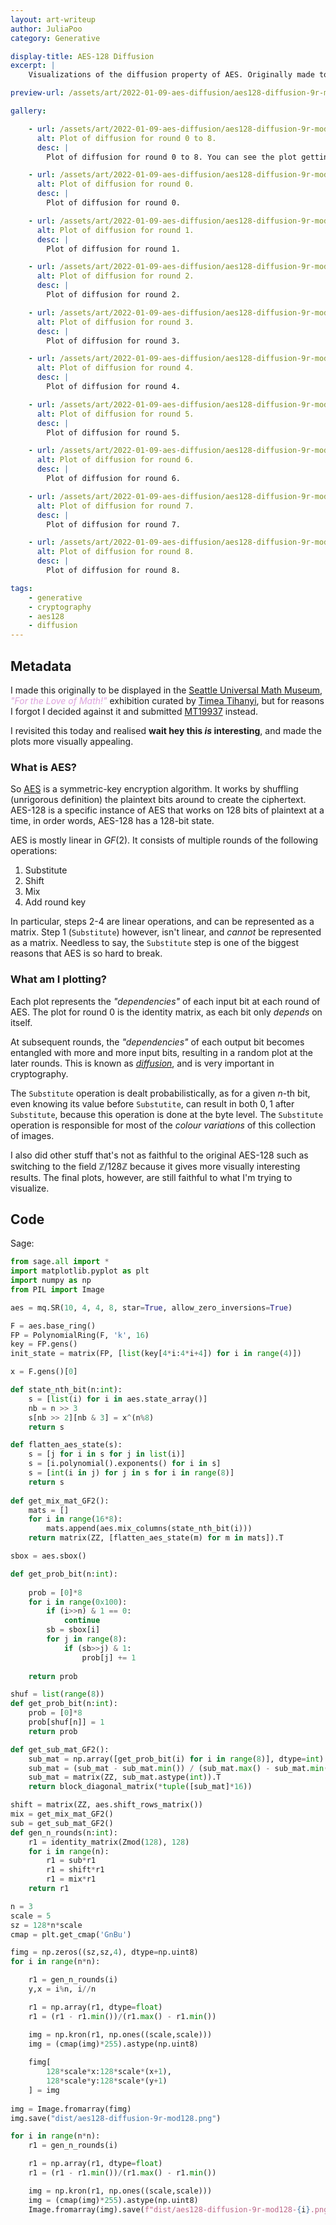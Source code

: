 ```yaml
---
layout: art-writeup
author: JuliaPoo
category: Generative

display-title: AES-128 Diffusion
excerpt: |
    Visualizations of the diffusion property of AES. Originally made to be displayed at the Seattle Universal Math Museum "For the Love of Math!" exhibition.

preview-url: /assets/art/2022-01-09-aes-diffusion/aes128-diffusion-9r-mod128.png

gallery:

    - url: /assets/art/2022-01-09-aes-diffusion/aes128-diffusion-9r-mod128.png
      alt: Plot of diffusion for round 0 to 8.
      desc: |
        Plot of diffusion for round 0 to 8. You can see the plot getting more and more random as the number of rounds increase.

    - url: /assets/art/2022-01-09-aes-diffusion/aes128-diffusion-9r-mod128-0.png
      alt: Plot of diffusion for round 0.
      desc: |
        Plot of diffusion for round 0.

    - url: /assets/art/2022-01-09-aes-diffusion/aes128-diffusion-9r-mod128-1.png
      alt: Plot of diffusion for round 1.
      desc: |
        Plot of diffusion for round 1.

    - url: /assets/art/2022-01-09-aes-diffusion/aes128-diffusion-9r-mod128-2.png
      alt: Plot of diffusion for round 2.
      desc: |
        Plot of diffusion for round 2.

    - url: /assets/art/2022-01-09-aes-diffusion/aes128-diffusion-9r-mod128-3.png
      alt: Plot of diffusion for round 3.
      desc: |
        Plot of diffusion for round 3.

    - url: /assets/art/2022-01-09-aes-diffusion/aes128-diffusion-9r-mod128-4.png
      alt: Plot of diffusion for round 4.
      desc: |
        Plot of diffusion for round 4.

    - url: /assets/art/2022-01-09-aes-diffusion/aes128-diffusion-9r-mod128-5.png
      alt: Plot of diffusion for round 5.
      desc: |
        Plot of diffusion for round 5.

    - url: /assets/art/2022-01-09-aes-diffusion/aes128-diffusion-9r-mod128-6.png
      alt: Plot of diffusion for round 6.
      desc: |
        Plot of diffusion for round 6.

    - url: /assets/art/2022-01-09-aes-diffusion/aes128-diffusion-9r-mod128-7.png
      alt: Plot of diffusion for round 7.
      desc: |
        Plot of diffusion for round 7.

    - url: /assets/art/2022-01-09-aes-diffusion/aes128-diffusion-9r-mod128-8.png
      alt: Plot of diffusion for round 8.
      desc: |
        Plot of diffusion for round 8.

tags:
    - generative
    - cryptography
    - aes128
    - diffusion
---
```


## Metadata

I made this originally to be displayed in the [Seattle Universal Math Museum](https://seattlemathmuseum.org/), <span style="color:plum">_"For the Love of Math!"_</span> exhibition curated by [Timea Tihanyi](https://www.timeatihanyi.com/), but for reasons I forgot I decided against it and submitted [MT19937](/art/2021-08-26-mt.html) instead.

I revisited this today and realised **wait hey this _is_ interesting**, and made the plots more visually appealing.

### What is AES?

So [AES](https://en.wikipedia.org/wiki/Advanced_Encryption_Standard) is a symmetric-key encryption algorithm. It works by shuffling (unrigorous definition) the plaintext bits around to create the ciphertext. AES-128 is a specific instance of AES that works on $128$ bits of plaintext at a time, in order words, AES-128 has a 128-bit state.

AES is mostly linear in $GF(2)$. It consists of multiple rounds of the following operations:

1. Substitute
2. Shift
3. Mix
4. Add round key

In particular, steps 2-4 are linear operations, and can be represented as a matrix. Step 1 (`Substitute`) however, isn't linear, and _cannot_ be represented as a matrix. Needless to say, the `Substitute` step is one of the biggest reasons that AES is so hard to break.

### What am I plotting?

Each plot represents the _"dependencies"_ of each input bit at each round of AES. The plot for round 0 is the identity matrix, as each bit only _depends_ on itself.

At subsequent rounds, the _"dependencies"_ of each output bit becomes entangled with more and more input bits, resulting in a random plot at the later rounds. This is known as [_diffusion_](https://en.wikipedia.org/wiki/Confusion_and_diffusion), and is very important in cryptography.

The `Substitute` operation is dealt probabilistically, as for a given $n$-th bit, even knowing its value before `Substutite`, can result in both $0,1$ after `Substitute`, because this operation is done at the byte level. The `Substitute` operation is responsible for most of the _colour variations_ of this collection of images.

I also did other stuff that's not as faithful to the original AES-128 such as switching to the field $\mathbb{Z}/128 \mathbb{Z}$ because it gives more visually interesting results. The final plots, however, are still faithful to what I'm trying to visualize.

## Code

Sage:

```python
from sage.all import *
import matplotlib.pyplot as plt
import numpy as np
from PIL import Image

aes = mq.SR(10, 4, 4, 8, star=True, allow_zero_inversions=True)

F = aes.base_ring()
FP = PolynomialRing(F, 'k', 16)
key = FP.gens()
init_state = matrix(FP, [list(key[4*i:4*i+4]) for i in range(4)])

x = F.gens()[0]

def state_nth_bit(n:int):
    s = [list(i) for i in aes.state_array()]
    nb = n >> 3
    s[nb >> 2][nb & 3] = x^(n%8)
    return s

def flatten_aes_state(s):
    s = [j for i in s for j in list(i)]
    s = [i.polynomial().exponents() for i in s]
    s = [int(i in j) for j in s for i in range(8)]
    return s
    
def get_mix_mat_GF2():
    mats = []
    for i in range(16*8):
        mats.append(aes.mix_columns(state_nth_bit(i)))
    return matrix(ZZ, [flatten_aes_state(m) for m in mats]).T

sbox = aes.sbox()

def get_prob_bit(n:int):
    
    prob = [0]*8
    for i in range(0x100):
        if (i>>n) & 1 == 0:
            continue
        sb = sbox[i]
        for j in range(8):
            if (sb>>j) & 1:
                prob[j] += 1
                
    return prob

shuf = list(range(8))
def get_prob_bit(n:int):
    prob = [0]*8
    prob[shuf[n]] = 1
    return prob

def get_sub_mat_GF2():
    sub_mat = np.array([get_prob_bit(i) for i in range(8)], dtype=int)
    sub_mat = (sub_mat - sub_mat.min()) / (sub_mat.max() - sub_mat.min())
    sub_mat = matrix(ZZ, sub_mat.astype(int)).T
    return block_diagonal_matrix(*tuple([sub_mat]*16))

shift = matrix(ZZ, aes.shift_rows_matrix())
mix = get_mix_mat_GF2()
sub = get_sub_mat_GF2()
def gen_n_rounds(n:int):
    r1 = identity_matrix(Zmod(128), 128)
    for i in range(n):
        r1 = sub*r1
        r1 = shift*r1
        r1 = mix*r1
    return r1

n = 3
scale = 5
sz = 128*n*scale
cmap = plt.get_cmap('GnBu')

fimg = np.zeros((sz,sz,4), dtype=np.uint8)
for i in range(n*n):

    r1 = gen_n_rounds(i)
    y,x = i%n, i//n

    r1 = np.array(r1, dtype=float)
    r1 = (r1 - r1.min())/(r1.max() - r1.min())

    img = np.kron(r1, np.ones((scale,scale)))
    img = (cmap(img)*255).astype(np.uint8)
    
    fimg[
        128*scale*x:128*scale*(x+1),
        128*scale*y:128*scale*(y+1)
    ] = img
    
img = Image.fromarray(fimg)
img.save("dist/aes128-diffusion-9r-mod128.png")

for i in range(n*n):
    r1 = gen_n_rounds(i)

    r1 = np.array(r1, dtype=float)
    r1 = (r1 - r1.min())/(r1.max() - r1.min())

    img = np.kron(r1, np.ones((scale,scale)))
    img = (cmap(img)*255).astype(np.uint8)
    Image.fromarray(img).save(f"dist/aes128-diffusion-9r-mod128-{i}.png")
```